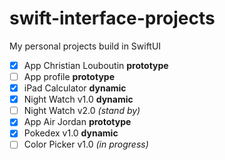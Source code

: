 # swift-interface-projects
My personal projects build in SwiftUI

- [x] App Christian Louboutin **prototype**
- [ ] App profile **prototype**
- [x] iPad Calculator **dynamic**
- [x] Night Watch v1.0 **dynamic**
- [ ] Night Watch v2.0 _(stand by)_
- [x] App Air Jordan **prototype**
- [x] Pokedex v1.0 **dynamic**
- [ ] Color Picker v1.0 _(in progress)_
